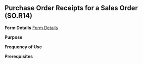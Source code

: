 ## Purchase Order Receipts for a Sales Order (SO.R14)
<PageHeader />

**Form Details**
[Form Details](../SO-R14-1/README.md)

**Purpose**

**Frequency of Use**

**Prerequisites**

<badge text= "Version 8.10.57 " vertical="middle" />

<PageFooter />
